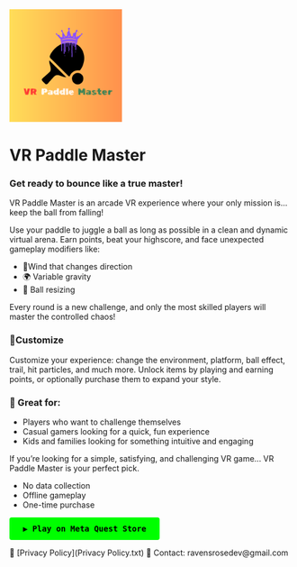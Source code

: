 <img src="logo.png" alt="Logo" width="200"/>

# VR Paddle Master

<h3>Get ready to bounce like a true master!</h3>
<p>VR Paddle Master is an arcade VR experience where your only mission is… keep the ball from falling!</p>
<p>Use your paddle to juggle a ball as long as possible in a clean and dynamic virtual arena. Earn points, beat your highscore, and face unexpected gameplay modifiers like:</p>
<ul>
 <li>🍃Wind that changes direction</li>
 <li>🌍 Variable gravity</li>
 <li>🔻 Ball resizing</li>
 </ul>
<p>Every round is a new challenge, and only the most skilled players will master the controlled chaos!</p>
<h3>🎨Customize</h3>
<p>Customize your experience: change the environment, platform, ball effect, trail, hit particles, and much more. Unlock items by playing and earning points, or optionally purchase them to expand your style.</p>
<h3>🔁 Great for:</h3>
<ul>
 <li>Players who want to challenge themselves</li>
 <li>Casual gamers looking for a quick, fun experience</li>
 <li>Kids and families looking for something intuitive and engaging</li>
</ul>
<p>If you’re looking for a simple, satisfying, and challenging VR game... VR Paddle Master is your perfect pick.</p>
<ul>
 <li>No data collection</li>
 <li>Offline gameplay</li>
 <li>One-time purchase</li>
</ul>
<p>
<a href="https://www.meta.com/experiences/vr/1234567890" target="_blank" style="
    display: inline-block;
    background-color: #00ff00;
    color: black;
    padding: 12px 24px;
    font-weight: bold;
    border-radius: 4px;
    text-decoration: none;
    font-family: monospace;
 ">
    ▶️ Play on Meta Quest Store
 </a>
</p>
📜 [Privacy Policy](Privacy Policy.txt)  
📧 Contact: ravensrosedev@gmail.com
